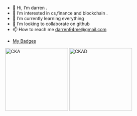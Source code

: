 - 👋 Hi, I’m darren .
- 👀 I’m interested in cs,finance and blockchain .
- 🌱 I’m currently learning everything 
- 💞️ I’m looking to collaborate on github
- 📫 How to reach me darren94me@gmail.com

<!---
darrenli6/darrenli6 is a ✨ special ✨ repository because its `README.md` (this file) appears on your GitHub profile.
You can click the Preview link to take a look at your changes.
--->

- [My Badges](https://training.linuxfoundation.org/certification/verify/)

<p align=""> 
  <img width="200" height="200" src="https://s2.loli.net/2023/02/13/bYW4gUxucBdfnTH.png" alt="CKA" />
  <img width="200" height="200" src="https://s2.loli.net/2023/02/13/wPiF8JWB5hAn4KX.png" alt="CKAD" />
  
</p>
